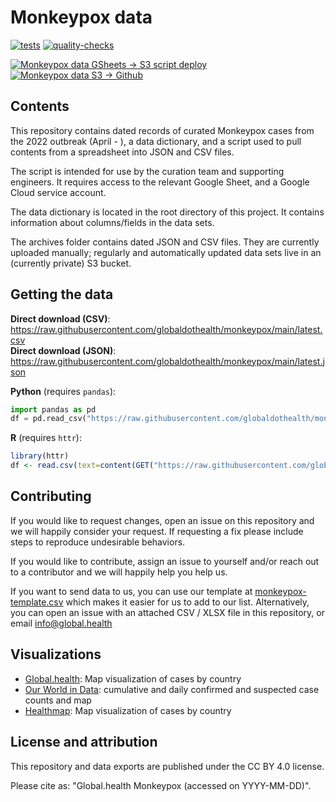 # Monkeypox data

[![tests](https://github.com/globaldothealth/monkeypox/actions/workflows/tests.yml/badge.svg)](https://github.com/globaldothealth/monkeypox/actions/workflows/tests.yml) [![quality-checks](https://github.com/globaldothealth/monkeypox/actions/workflows/qc.yml/badge.svg)](https://github.com/globaldothealth/monkeypox/actions/workflows/qc.yml)

[![Monkeypox data GSheets -> S3 script deploy](https://github.com/globaldothealth/monkeypox/actions/workflows/data-script-deploy.yaml/badge.svg)](https://github.com/globaldothealth/monkeypox/actions/workflows/data-script-deploy.yaml) [![Monkeypox data S3 -> Github](https://github.com/globaldothealth/monkeypox/actions/workflows/data-transfer_S3-%3EGithub.yaml/badge.svg)](https://github.com/globaldothealth/monkeypox/actions/workflows/data-transfer_S3-%3EGithub.yaml)
## Contents

This repository contains dated records of curated Monkeypox cases from the 2022 outbreak (April - ), a data dictionary, and a script used to pull contents from a spreadsheet into JSON and CSV files.

The script is intended for use by the curation team and supporting engineers. It requires access to the relevant Google Sheet, and a Google Cloud service account.

The data dictionary is located in the root directory of this project. It contains information about columns/fields in the data sets.

The archives folder contains dated JSON and CSV files. They are currently uploaded manually; regularly and automatically updated data sets live in an (currently private) S3 bucket.

## Getting the data

**Direct download (CSV)**: https://raw.githubusercontent.com/globaldothealth/monkeypox/main/latest.csv  
**Direct download (JSON)**: https://raw.githubusercontent.com/globaldothealth/monkeypox/main/latest.json

**Python** (requires `pandas`):
```python
import pandas as pd
df = pd.read_csv("https://raw.githubusercontent.com/globaldothealth/monkeypox/main/latest.csv")
```

**R** (requires `httr`):
```r
library(httr)
df <- read.csv(text=content(GET("https://raw.githubusercontent.com/globaldothealth/monkeypox/main/latest.csv")))
```

## Contributing

If you would like to request changes, open an issue on this repository and we will happily consider your request. 
If requesting a fix please include steps to reproduce undesirable behaviors.

If you would like to contribute, assign an issue to yourself and/or reach out to a contributor and we will happily help you help us.

If you want to send data to us, you can use our template at [monkeypox-template.csv](monkeypox-template.csv) which makes
it easier for us to add to our list. Alternatively, you can open an issue with an attached CSV / XLSX file in this repository,
or email info@global.health

## Visualizations

* [Global.health](https://map.monkeypox.global.health/country): Map visualization of cases by country
* [Our World in Data](https://ourworldindata.org/monkeypox): cumulative and daily confirmed and suspected case counts and map
* [Healthmap](https://monkeypox.healthmap.org): Map visualization of cases by country

## License and attribution

This repository and data exports are published under the CC BY 4.0 license.

Please cite as: "Global.health Monkeypox (accessed on YYYY-MM-DD)".

